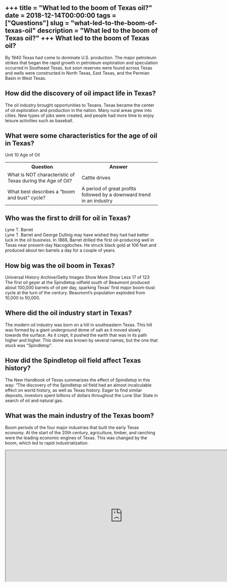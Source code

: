 +++
title = "What led to the boom of Texas oil?"
date = 2018-12-14T00:00:00
tags = ["Questions"]
slug = "what-led-to-the-boom-of-texas-oil"
description = "What led to the boom of Texas oil?"
+++
What led to the boom of Texas oil?
----------------------------------

By 1940 Texas had come to dominate U.S. production. The major petroleum strikes that began the rapid growth in petroleum exploration and speculation occurred in Southeast Texas, but soon reserves were found across Texas and wells were constructed in North Texas, East Texas, and the Permian Basin in West Texas.

How did the discovery of oil impact life in Texas?
--------------------------------------------------

The oil industry brought opportunities to Texans. Texas became the center of oil exploration and production in the nation. Many rural areas grew into cities. New types of jobs were created, and people had more time to enjoy leisure activities such as baseball.

What were some characteristics for the age of oil in Texas?
-----------------------------------------------------------

Unit 10 Age of Oil

<table><tr><th>Question</th><th>Answer</th></tr><tr><td>What is NOT characteristic of Texas during the Age of Oil?</td><td>Cattle drives</td></tr><tr><td>What best describes a “boom and bust” cycle?</td><td>A period of great profits followed by a downward trend in an industry</td></tr></table>

Who was the first to drill for oil in Texas?
--------------------------------------------

Lyne T. Barret  
Lyne T. Barret and George Dullnig may have wished they had had better luck in the oil business. In 1866, Barret drilled the first oil-producing well in Texas near present-day Nacogdoches. He struck black gold at 106 feet and produced about ten barrels a day for a couple of years.

How big was the oil boom in Texas?
----------------------------------

Universal History Archive/Getty Images Show More Show Less 17 of 123 The first oil geyer at the Spindletop oilfield south of Beaumont produced about 100,000 barrels of oil per day, sparking Texas’ first major boom-bust cycle at the turn of the century. Beaumont’s population exploded from 10,000 to 50,000.

Where did the oil industry start in Texas?
------------------------------------------

The modern oil industry was born on a hill in southeastern Texas. This hill was formed by a giant underground dome of salt as it moved slowly towards the surface. As it crept, it pushed the earth that was in its path higher and higher. This dome was known by several names, but the one that stuck was “Spindletop”.

How did the Spindletop oil field affect Texas history?
------------------------------------------------------

The New Handbook of Texas summarizes the effect of Spindletop in this way: “The discovery of the Spindletop oil field had an almost incalculable effect on world history, as well as Texas history. Eager to find similar deposits, investors spent billions of dollars throughout the Lone Star State in search of oil and natural gas.

What was the main industry of the Texas boom?
---------------------------------------------

Boom periods of the four major industries that built the early Texas economy. At the start of the 20th century, agriculture, timber, and ranching were the leading economic engines of Texas. This was changed by the boom, which led to rapid industrialization.

<iframe allow="accelerometer; autoplay; clipboard-write; encrypted-media; gyroscope; picture-in-picture" allowfullscreen="" class="__youtube_prefs__  epyt-is-override  no-lazyload" data-no-lazy="1" data-origheight="433" data-origwidth="770" data-skipgform_ajax_framebjll="" height="433" id="_ytid_54722" loading="lazy" src="https://www.youtube.com/embed/fOtZQpSDHt4?enablejsapi=1&autoplay=0&cc_load_policy=0&cc_lang_pref=&iv_load_policy=1&loop=0&modestbranding=0&rel=1&fs=1&playsinline=0&autohide=2&theme=dark&color=red&controls=1&" title="YouTube player" width="770"></iframe>